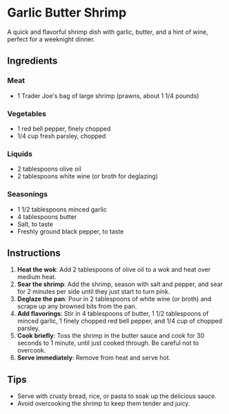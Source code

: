 # Garlic Butter Shrimp

A quick and flavorful shrimp dish with garlic, butter, and a hint of wine, perfect for a weeknight dinner.

## Ingredients

### Meat
- 1 Trader Joe's bag of large shrimp (prawns, about 1 1/4 pounds)

### Vegetables
- 1 red bell pepper, finely chopped
- 1/4 cup fresh parsley, chopped

### Liquids
- 2 tablespoons olive oil
- 2 tablespoons white wine (or broth for deglazing)

### Seasonings
- 1 1/2 tablespoons minced garlic
- 4 tablespoons butter
- Salt, to taste
- Freshly ground black pepper, to taste

## Instructions

1. **Heat the wok**: Add 2 tablespoons of olive oil to a wok and heat over medium heat.
2. **Sear the shrimp**: Add the shrimp, season with salt and pepper, and sear for 2 minutes per side until they just start to turn pink.
3. **Deglaze the pan**: Pour in 2 tablespoons of white wine (or broth) and scrape up any browned bits from the pan.
4. **Add flavorings**: Stir in 4 tablespoons of butter, 1 1/2 tablespoons of minced garlic, 1 finely chopped red bell pepper, and 1/4 cup of chopped parsley.
5. **Cook briefly**: Toss the shrimp in the butter sauce and cook for 30 seconds to 1 minute, until just cooked through. Be careful not to overcook.
6. **Serve immediately**: Remove from heat and serve hot.

## Tips
- Serve with crusty bread, rice, or pasta to soak up the delicious sauce.
- Avoid overcooking the shrimp to keep them tender and juicy.
